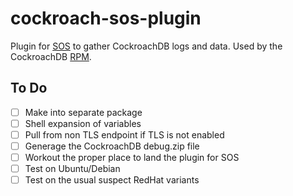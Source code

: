 # cockroach-sos-plugin
Plugin for [SOS](https://github.com/sosreport/sos) to gather CockroachDB logs and data.  Used by the CockroachDB [RPM](https://github.com/jjw867/cockroach-rpm).

## To Do
- [ ] Make into separate package
- [ ] Shell expansion of variables
- [ ] Pull from non TLS endpoint if TLS is not enabled
- [ ] Generage the CockroachDB debug.zip file
- [ ] Workout the proper place to land the plugin for SOS
- [ ] Test on Ubuntu/Debian
- [ ] Test on the usual suspect RedHat variants
